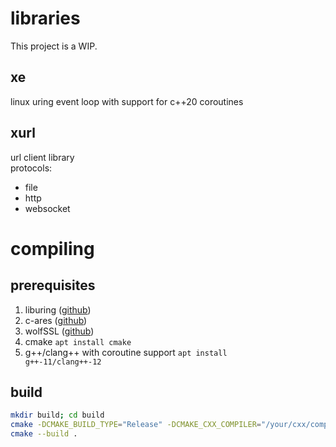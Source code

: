 # libraries
This project is a WIP.

## xe
linux uring event loop with support for c++20 coroutines

## xurl
url client library
<br>
protocols:
- file
- http
- websocket

# compiling

## prerequisites
1. liburing ([github](https://github.com/axboe/liburing))
2. c-ares ([github](https://github.com/c-ares/c-ares))
3. wolfSSL ([github](https://github.com/wolfSSL/wolfssl))
4. cmake <code>apt install cmake</code>
5. g++/clang++ with coroutine support <code>apt install g++-11/clang++-12</code>

## build
```bash
mkdir build; cd build
cmake -DCMAKE_BUILD_TYPE="Release" -DCMAKE_CXX_COMPILER="/your/cxx/compiler" ..
cmake --build .
```
